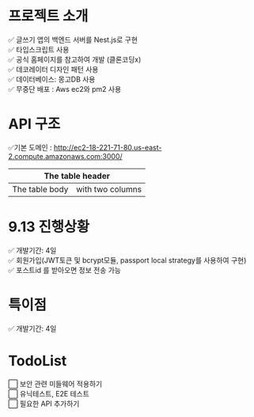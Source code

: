 
# 프로젝트 소개 
✅ 글쓰기 앱의 백엔드 서버를 Nest.js로 구현
<br>
✅ 타입스크립트 사용
<br>
✅ 공식 홈페이지를 참고하여 개발 (클론코딩x) 
<br>
✅ 데코레이터 디자인 패턴 사용
<br>
✅ 데이터베이스: 몽고DB 사용 
<br>
✅ 무중단 배포 : Aws ec2와 pm2 사용 


# API 구조 
✅기본 도메인 : http://ec2-18-221-71-80.us-east-2.compute.amazonaws.com:3000/

<table>
    <thead>
        <tr>
            <th colspan="2">The table header</th>
        </tr>
    </thead>
    <tbody>
        <tr>
            <td>The table body</td>
            <td>with two columns</td>
        </tr>
    </tbody>
</table>


# 9.13 진행상황
✅ 개발기간: 4일 
<br>
✅ 회원가입(JWT토큰 및 bcrypt모듈, passport local strategy를 사용하여 구현) 
<br>
✅ 포스트id 를 받아오면 정보 전송 가능 

# 특이점
✅ 개발기간: 4일 

# TodoList 
⬜️ 보안 관련 미들웨어 적용하기 
<br>
⬜️ 유닉테스트, E2E 테스트
<br>
⬜️ 필요한 API 추가하기  


